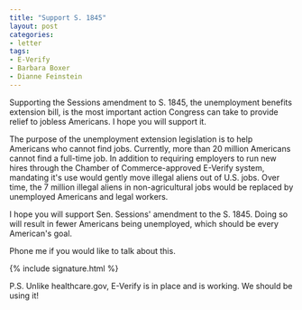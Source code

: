 ```yaml
---
title: "Support S. 1845"
layout: post
categories:
- letter
tags:
- E-Verify
- Barbara Boxer
- Dianne Feinstein
---
```


Supporting the Sessions amendment to S. 1845, the unemployment benefits extension bill, is the most important action Congress can take to provide relief to jobless Americans. I hope you will support it.

The purpose of the unemployment extension legislation is to help Americans who cannot find jobs. Currently, more than 20 million Americans cannot find a full-time job. In addition to requiring employers to run new hires through the Chamber of Commerce-approved E-Verify system, mandating it's use would gently move illegal aliens out of U.S. jobs. Over time, the 7 million illegal aliens in non-agricultural jobs would be replaced by unemployed Americans and legal workers.

I hope you will support Sen. Sessions' amendment to the S. 1845. Doing so will result in fewer Americans being unemployed, which should be every American's goal.

Phone me if you would like to talk about this.

{% include signature.html %}

P.S. Unlike healthcare.gov, E-Verify is in place and is working. We should be using it!